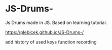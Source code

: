 # JS-Drums-
Js Drums made in JS. Based on learning tutorial.


https://plebicek.github.io/JS-Drums-/


add history of used keys
function recording 
